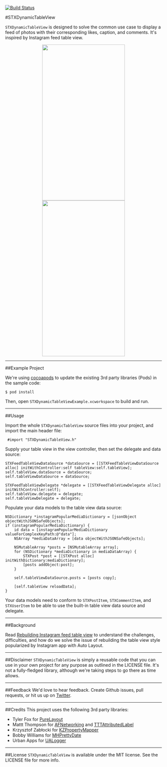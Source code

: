 [![Build Status](https://travis-ci.org/2359media/STXDynamicTableView.svg?branch=master)](https://travis-ci.org/2359media/STXDynamicTableView)

#STXDynamicTableView

`STXDynamicTableView` is designed to solve the common use case to display a feed of photos with their corresponding likes, caption, and comments. It's inspired by Instagram feed table view.

<div align="center">
<tr>
    <td>
        <img src="http://engineering.2359media.net/media/2014-04-16-rebuilding-instagram-feed-table-view/images/feed1.png" width="266" height="500" />
    </td>
    <td>
        <img src="http://engineering.2359media.net/media/2014-04-16-rebuilding-instagram-feed-table-view/images/feed2.png" width="266" height="500" />
    </td>
</tr>
</div>

---
##Example Project

We're using [cocoapods](http://cocoapods.org/) to update the existing 3rd party libraries (Pods) in the sample code:

    $ pod install

Then, open `STXDynamicTableViewExample.xcworkspace` to build and run. 

---
##Usage

Import the whole `STXDynamicTableView` source files into your project, and import the main header file:

     #import "STXDynamicTableView.h"

Supply your table view in the view controller, then set the delegate and data source:

    STXFeedTableViewDataSource *dataSource = [[STXFeedTableViewDataSource alloc] initWithController:self tableView:self.tableView];
    self.tableView.dataSource = dataSource;
    self.tableViewDataSource = dataSource;
    
    STXFeedTableViewDelegate *delegate = [[STXFeedTableViewDelegate alloc] initWithController:self];
    self.tableView.delegate = delegate;
    self.tableViewDelegate = delegate;

Populate your data models to the table view data source:

    NSDictionary *instagramPopularMediaDictionary = [jsonObject objectWithJSONSafeObjects];
    if (instagramPopularMediaDictionary) {
        id data = [instagramPopularMediaDictionary valueForComplexKeyPath:@"data"];
        NSArray *mediaDataArray = [data objectWithJSONSafeObjects];
        
        NSMutableArray *posts = [NSMutableArray array];
        for (NSDictionary *mediaDictionary in mediaDataArray) {
            STXPost *post = [[STXPost alloc] initWithDictionary:mediaDictionary];
            [posts addObject:post];
        }
        
        self.tableViewDataSource.posts = [posts copy];
        
        [self.tableView reloadData];
    }

Your data models need to conform to `STXPostItem`, `STXCommentItem`, and `STXUserItem` to be able to use the built-in table view data source and delegate.

---
##Background

Read [Rebuilding Instagram feed table
view](http://engineering.2359media.net/blog/2014/04/16/rebuilding-instagram-feed-table-view/) to understand the challenges, difficulties, and how do we solve the issue of rebuilding the table view style popularized by Instagram app with Auto Layout.

---
##Disclaimer
`STXDynamicTableView` is simply a reusable code that you can use in your own project for any purpose as outlined in the LICENSE file. It's not a fully-fledged library, although we're taking steps to go there as time allows.

___
##Feedback
We'd love to hear feedback. Create Github issues, pull requests, or hit us up on [Twitter](http://twitter.com/2359eng).

---
##Credits
This project uses the following 3rd party libraries: 

* Tyler Fox for [PureLayout](https://github.com/smileyborg/PureLayout)
* Mattt Thompson for [AFNetworking](https://github.com/AFNetworking/AFNetworking) and [TTTAttributedLabel](https://github.com/mattt/TTTAttributedLabel)
* Krzysztof Zabłocki for [KZPropertyMapper](https://github.com/krzysztofzablocki/KZPropertyMapper)
* Bobby Williams for [MHPrettyDate](https://github.com/bobjustbob/MHPrettyDate)
* Urban Apps for [UALogger](https://github.com/UrbanApps/UALogger)

___
##License
`STXDynamicTableView` is available under the MIT license. See the LICENSE file for more info.




